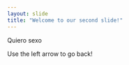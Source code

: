 ```yaml
---
layout: slide
title: "Welcome to our second slide!"
---
```

Quiero sexo

Use the left arrow to go back!
